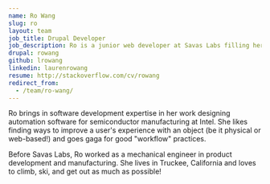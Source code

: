 ```yaml
---
name: Ro Wang
slug: ro
layout: team
job_title: Drupal Developer
job_description: Ro is a junior web developer at Savas Labs filling her brain daily with myriad things the team throws at her.
drupal: rowang
github: lrowang
linkedin: laurenrowang
resume: http://stackoverflow.com/cv/rowang
redirect_from:
  - /team/ro-wang/
---
```


Ro brings in software development expertise in her work designing automation software for semiconductor manufacturing at Intel. She likes finding ways to improve a user's experience with an object (be it physical or web-based!) and goes gaga for good "workflow" practices.

Before Savas Labs, Ro worked as a mechanical engineer in product development and manufacturing. She lives in Truckee, California and loves to climb, ski, and get out as much as possible!
